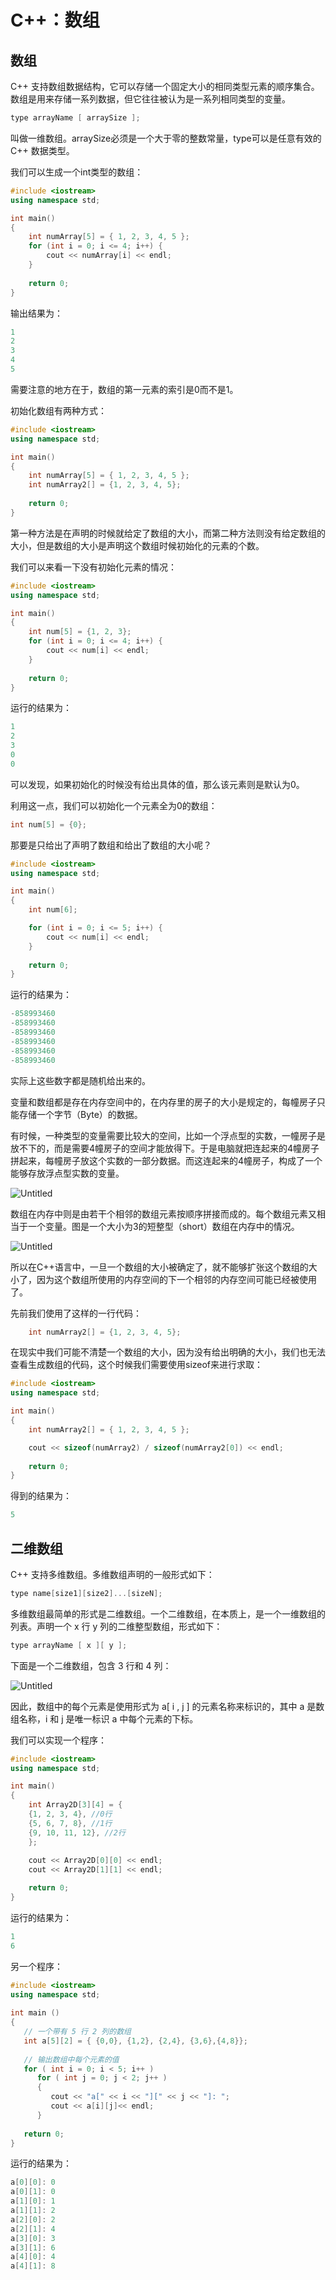 # C++：数组

## 数组

C++ 支持数组数据结构，它可以存储一个固定大小的相同类型元素的顺序集合。数组是用来存储一系列数据，但它往往被认为是一系列相同类型的变量。

```cpp
type arrayName [ arraySize ];
```

叫做一维数组。arraySize必须是一个大于零的整数常量，type可以是任意有效的 C++ 数据类型。

我们可以生成一个int类型的数组：

```cpp
#include <iostream>
using namespace std;

int main()
{
	int numArray[5] = { 1, 2, 3, 4, 5 };
	for (int i = 0; i <= 4; i++) {
		cout << numArray[i] << endl;
	}
	
	return 0;
}
```

输出结果为：

```cpp
1
2
3
4
5
```

需要注意的地方在于，数组的第一元素的索引是0而不是1。

初始化数组有两种方式：

```cpp
#include <iostream>
using namespace std;

int main()
{
	int numArray[5] = { 1, 2, 3, 4, 5 };
	int numArray2[] = {1, 2, 3, 4, 5};
	
	return 0;
}
```

第一种方法是在声明的时候就给定了数组的大小，而第二种方法则没有给定数组的大小，但是数组的大小是声明这个数组时候初始化的元素的个数。

我们可以来看一下没有初始化元素的情况：

```cpp
#include <iostream>
using namespace std;

int main()
{
	int num[5] = {1, 2, 3};
	for (int i = 0; i <= 4; i++) {
		cout << num[i] << endl;
	}
	
	return 0;
}
```

运行的结果为：

```cpp
1
2
3
0
0
```

可以发现，如果初始化的时候没有给出具体的值，那么该元素则是默认为0。

利用这一点，我们可以初始化一个元素全为0的数组：

```cpp
int num[5] = {0};
```

那要是只给出了声明了数组和给出了数组的大小呢？

```cpp
#include <iostream>
using namespace std;

int main()
{
	int num[6];

	for (int i = 0; i <= 5; i++) {
		cout << num[i] << endl;
	}
	
	return 0;
}
```

运行的结果为：

```cpp
-858993460
-858993460
-858993460
-858993460
-858993460
-858993460
```

实际上这些数字都是随机给出来的。

变量和数组都是存在内存空间中的，在内存里的房子的大小是规定的，每幢房子只能存储一个字节（Byte）的数据。

有时候，一种类型的变量需要比较大的空间，比如一个浮点型的实数，一幢房子是放不下的，而是需要4幢房子的空间才能放得下。于是电脑就把连起来的4幢房子拼起来，每幢房子放这个实数的一部分数据。而这连起来的4幢房子，构成了一个能够存放浮点型实数的变量。

![Untitled](C++%EF%BC%9A%E6%95%B0%E7%BB%84%2085906/Untitled.png)

数组在内存中则是由若干个相邻的数组元素按顺序拼接而成的。每个数组元素又相当于一个变量。图是一个大小为3的短整型（short）数组在内存中的情况。

![Untitled](C++%EF%BC%9A%E6%95%B0%E7%BB%84%2085906/Untitled%201.png)

所以在C++语言中，一旦一个数组的大小被确定了，就不能够扩张这个数组的大小了，因为这个数组所使用的内存空间的下一个相邻的内存空间可能已经被使用了。

先前我们使用了这样的一行代码：

```cpp
	int numArray2[] = {1, 2, 3, 4, 5};
```

在现实中我们可能不清楚一个数组的大小，因为没有给出明确的大小，我们也无法查看生成数组的代码，这个时候我们需要使用sizeof来进行求取：

```cpp
#include <iostream>
using namespace std;

int main()
{
	int numArray2[] = { 1, 2, 3, 4, 5 };

	cout << sizeof(numArray2) / sizeof(numArray2[0]) << endl;
	
	return 0;
}
```

得到的结果为：

```cpp
5
```

## 二维数组

C++ 支持多维数组。多维数组声明的一般形式如下：

```cpp
type name[size1][size2]...[sizeN];
```

多维数组最简单的形式是二维数组。一个二维数组，在本质上，是一个一维数组的列表。声明一个 x 行 y 列的二维整型数组，形式如下：

```cpp
type arrayName [ x ][ y ];
```

下面是一个二维数组，包含 3 行和 4 列：

![Untitled](C++%EF%BC%9A%E6%95%B0%E7%BB%84%2085906/Untitled%202.png)

因此，数组中的每个元素是使用形式为 a[ i , j ] 的元素名称来标识的，其中 a 是数组名称，i 和 j 是唯一标识 a 中每个元素的下标。

我们可以实现一个程序：

```cpp
#include <iostream>
using namespace std;

int main()
{
	int Array2D[3][4] = {
	{1, 2, 3, 4}, //0行
	{5, 6, 7, 8}, //1行
	{9, 10, 11, 12}, //2行
	};
	
	cout << Array2D[0][0] << endl;
	cout << Array2D[1][1] << endl;

	return 0;
}
```

运行的结果为：

```cpp
1
6
```

另一个程序：

```cpp
#include <iostream>
using namespace std;
 
int main ()
{
   // 一个带有 5 行 2 列的数组
   int a[5][2] = { {0,0}, {1,2}, {2,4}, {3,6},{4,8}};
 
   // 输出数组中每个元素的值                      
   for ( int i = 0; i < 5; i++ )
      for ( int j = 0; j < 2; j++ )
      {
         cout << "a[" << i << "][" << j << "]: ";
         cout << a[i][j]<< endl;
      }
 
   return 0;
}
```

运行的结果为：

```cpp
a[0][0]: 0
a[0][1]: 0
a[1][0]: 1
a[1][1]: 2
a[2][0]: 2
a[2][1]: 4
a[3][0]: 3
a[3][1]: 6
a[4][0]: 4
a[4][1]: 8
```